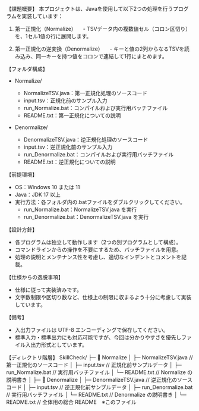 【課題概要】
本プロジェクトは、Javaを使用して以下2つの処理を行うプログラムを実装しています：

1. 第一正規化（Normalize）
　- TSVデータ内の複数値セル（コロン区切り）を、1セル1値の行に展開します。

2. 第一正規化の逆変換（Denormalize）
　- キーと値の2列からなるTSVを読み込み、同一キーを持つ値をコロンで連結して1行にまとめます。

【フォルダ構成】
- Normalize/
  - NormalizeTSV.java：第一正規化処理のソースコード
  - input.tsv：正規化前のサンプル入力
  -  run_Normalize.bat：コンパイルおよび実行用バッチファイル
  - README.txt：第一正規化についての説明

- Denormalize/
  - DenormalizeTSV.java：逆正規化処理のソースコード
  - input.tsv：逆正規化前のサンプル入力
  - run_Denormalize.bat：コンパイルおよび実行用バッチファイル
  - README.txt：逆正規化についての説明

【前提環境】
- OS：Windows 10 または 11
- Java：JDK 17 以上
- 実行方法：各フォルダ内の.batファイルをダブルクリックしてください。
  -  run_Normalize.bat：NormalizeTSV.java を実行
  - run_Denormalize.bat：DenormalizeTSV.java を実行

【設計方針】
- 各プログラムは独立して動作します（2つの別プログラムとして構成）。
- コマンドラインからの操作を不要にするため、バッチファイルを用意。
- 処理の説明とメンテナンス性を考慮し、適切なインデントとコメントを記載。

【仕様からの逸脱事項】
- 仕様に従って実装済みです。
- 文字数制限や区切り数など、仕様上の制限に収まるよう十分に考慮して実装しています。

【備考】
- 入出力ファイルは UTF-8 エンコーディングで保存してください。
- 標準入力・標準出力にも対応可能ですが、今回は分かりやすさを優先しファイル入出力形式としています。


【ディレクトリ階層】
SkillCheck/
├─ 📁 Normalize
│  ├─ NormalizeTSV.java         // 第一正規化のソースコード
│  ├─ input.tsv                 // 正規化前サンプルデータ
│  ├─ run_Normalize.bat         // 実行用バッチファイル
│  └─ README.txt                // Normalize の説明書き
│
├─ 📁 Denormalize
│  ├─ DenormalizeTSV.java       // 逆正規化のソースコード
│  ├─ input.tsv                 // 逆正規化前サンプルデータ
│  ├─ run_Denormalize.bat       // 実行用バッチファイル
│  └─ README.txt                // Denormalize の説明書き
│
└─ README.txt                   // 全体用の総合 README　※このファイル
